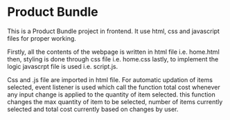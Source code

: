 # Product Bundle

This is a Product Bundle project in frontend. It use 
html, 
css and 
javascript 
files for proper working.


Firstly, all the contents of the webpage is written in html file i.e. home.html
then, styling is done through css file i.e. home.css
lastly, to implement the logic javascrpt file is used i.e. script.js.


Css and .js file are imported in html file. 
For automatic updation of items selected, event listener is used which call the function total cost whenever any input change is applied to the quantity of item selected.
this function changes the max quantity of item to be selected, number of items currently selected and total cost currently based on changes by user.
